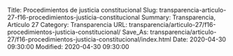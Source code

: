 Title: Procedimientos de justicia constitucional
Slug: transparencia-articulo-27-f16-procedimientos-justicia-constitucional
Summary: Transparencia, Artículo 27
Category: Transparencia
URL: transparencia/articulo-27/f16-procedimientos-justicia-constitucional/
Save_As: transparencia/articulo-27/f16-procedimientos-justicia-constitucional/index.html
Date: 2020-04-30 09:30:00
Modified: 2020-04-30 09:30:00


 



